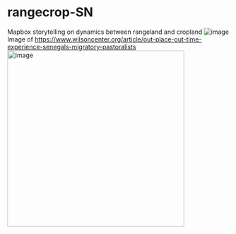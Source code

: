 # rangecrop-SN
Mapbox storytelling on dynamics between rangeland and cropland
![image](./images/ferloschwartzsteim.png)
Image of https://www.wilsoncenter.org/article/out-place-out-time-experience-senegals-migratory-pastoralists <img width="400" alt="image" src="https://github.com/alanacg/rangecrop-SN/assets/81997080/6e9246dd-8ce1-41f7-b7e4-d947712c5a7a">
